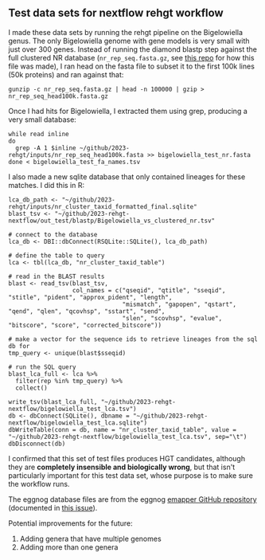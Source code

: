 ## Test data sets for nextflow rehgt workflow

I made these data sets by running the rehgt pipeline on the Bigelowiella genus.
The only Bigelowiella genome with gene models is very small with just over 300 genes.
Instead of running the diamond blastp step against the full clustered NR database (`nr_rep_seq.fasta.gz`, see [this repo](https://github.com/Arcadia-Science/2023-nr-clustering) for how this file was made), I ran head on the fasta file to subset it to the first 100k lines (50k proteins) and ran against that:

```
gunzip -c nr_rep_seq.fasta.gz | head -n 100000 | gzip > nr_rep_seq_head100k.fasta.gz
```

Once I had hits for Bigelowiella, I extracted them using grep, producing a very small database:
```
while read inline
do
  grep -A 1 $inline ~/github/2023-rehgt/inputs/nr_rep_seq_head100k.fasta >> bigelowiella_test_nr.fasta
done < bigelowiella_test_fa_names.tsv
```

I also made a new sqlite database that only contained lineages for these matches. I did this in R:
```
lca_db_path <- "~/github/2023-rehgt/inputs/nr_cluster_taxid_formatted_final.sqlite"
blast_tsv <- "~/github/2023-rehgt-nextflow/out_test/blastp/Bigelowiella_vs_clustered_nr.tsv"

# connect to the database
lca_db <- DBI::dbConnect(RSQLite::SQLite(), lca_db_path)

# define the table to query
lca <- tbl(lca_db, "nr_cluster_taxid_table")

# read in the BLAST results
blast <- read_tsv(blast_tsv,
                  col_names = c("qseqid", "qtitle", "sseqid", "stitle", "pident", "approx_pident", "length", 
                                "mismatch", "gapopen", "qstart", "qend", "qlen", "qcovhsp", "sstart", "send", 
                                "slen", "scovhsp", "evalue", "bitscore", "score", "corrected_bitscore"))

# make a vector for the sequence ids to retrieve lineages from the sql db for
tmp_query <- unique(blast$sseqid)

# run the SQL query
blast_lca_full <- lca %>%
  filter(rep %in% tmp_query) %>%
  collect()

write_tsv(blast_lca_full, "~/github/2023-rehgt-nextflow/bigelowiella_test_lca.tsv")
db <- dbConnect(SQLite(), dbname = "~/github/2023-rehgt-nextflow/bigelowiella_test_lca.sqlite") 
dbWriteTable(conn = db, name = "nr_cluster_taxid_table", value = "~/github/2023-rehgt-nextflow/bigelowiella_test_lca.tsv", sep="\t")
dbDisconnect(db)
```

I confirmed that this set of test files produces HGT candidates, although they are **completely insensible and biologically wrong**, but that isn't particularly important for this test data set, whose purpose is to make sure the workflow runs.

The eggnog database files are from the eggnog [emapper GitHub repository](https://github.com/eggnogdb/eggnog-mapper) (documented in [this issue](https://github.com/eggnogdb/eggnog-mapper/issues/140)).

Potential improvements for the future:
1. Adding genera that have multiple genomes
2. Adding more than one genera


